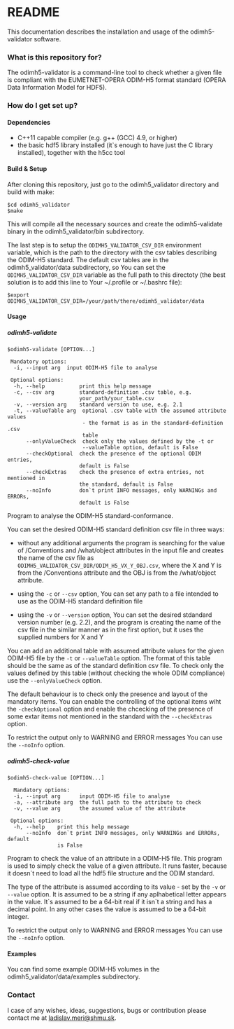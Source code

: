 # README #

This documentation describes the installation and usage of the odimh5-validator software.

### What is this repository for? ###

The odimh5-validator is a command-line tool to check whether a given file is compliant with the EUMETNET-OPERA ODIM-H5 format standard
(OPERA Data Information Model for HDF5).


### How do I get set up? ###

#### Dependencies ####
- C++11 capable compiler (e.g. g++ (GCC) 4.9, or higher)
- the basic hdf5 library installed (it`s enough to have just the C library installed), together with the h5cc tool

#### Build & Setup ####
After cloning this repository, just go to the odimh5_validator directory and build with make:

    $cd odimh5_validator 
    $make

This will compile all the necessary sources and create the odimh5-validate binary in the odimh5_validator/bin subdirectory.

The last step is to setup the `ODIMH5_VALIDATOR_CSV_DIR` environment variable, 
which is the path to the directory with the csv tables describing the ODIM-H5 standard. 
The default csv tables are in the odimh5_validator/data subdirectory, 
so You can set the `ODIMH5_VALIDATOR_CSV_DIR` variable as the full path to this directoty 
(the best solution is to add this line to Your ~/.profile or ~/.bashrc file):

    $export ODIMH5_VALIDATOR_CSV_DIR=/your/path/there/odimh5_validator/data

#### Usage ####
##### odimh5-validate #####
```
$odimh5-validate [OPTION...]

 Mandatory options:
  -i, --input arg  input ODIM-H5 file to analyse

 Optional options:
  -h, --help           print this help message
  -c, --csv arg        standard-definition .csv table, e.g.
                       your_path/your_table.csv
  -v, --version arg    standard version to use, e.g. 2.1
  -t, --valueTable arg  optional .csv table with the assumed attribute values
                        - the format is as in the standard-definition .csv
                        table
      --onlyValueCheck  check only the values defined by the -t or
                        --valueTable option, default is False
      --checkOptional  check the presence of the optional ODIM entries,
                       default is False
      --checkExtras    check the presence of extra entries, not mentioned in
                       the standard, default is False
      --noInfo         don`t print INFO messages, only WARNINGs and ERRORs,
                       default is False
```

Program to analyse the ODIM-H5 standard-conformance.

You can set the desired ODIM-H5 standard definition csv file in three ways:

- without any additional arguments the program is searching for the value of /Conventions and /what/object attributes in the input file 
and creates the name of the csv file as `ODIMH5_VALIDATOR_CSV_DIR/ODIM_H5_VX_Y_OBJ.csv`, where the X and Y is from the /Conventions attribute and the OBJ is from the /what/object attribute.

- using the `-c` or `--csv` option, You can set any path to a file intended to use as the ODIM-H5 standard definition file

- using the `-v` or `--version` option, You can set the desired stdandard version number (e.g. 2.2), 
and the program is creating the name of the csv file in the similar manner as in the first option, but it uses the supplied numbers for X and Y

You can add an additional table with assumed attribute values for the given ODIM-H5 file by the `-t` or `--valueTable` option. The format of this table should be the same as of the standard definition csv file. To check only the values defined by this table (without checking the whole ODIM compliance) use the `--onlyValueCheck` option.

The default behaviour is to check only the presence and layout of the mandatory items. 
You can enable the controlling of the optional items wiht the `-checkOptional` option 
and enable the chcecking of the presence of some extar items not mentioned in the standard with the `--checkExtras` option.

To restrict the output only to WARNING and ERROR messages You can use the `--noInfo` option.

##### odimh5-check-value #####
```
$odimh5-check-value [OPTION...]

  Mandatory options:
  -i, --input arg      input ODIM-H5 file to analyse
  -a, --attribute arg  the full path to the attribute to check
  -v, --value arg      the assumed value of the attribute

 Optional options:
  -h, --help    print this help message
      --noInfo  don`t print INFO messages, only WARNINGs and ERRORs, default
                is False

```

Program to check the value of an attribute in a ODIM-H5 file.
This program is used to simply check the value of a given attribute. It runs faster, because it doesn\`t need to load all the hdf5 file structure and the ODIM standard. 

The type of the attribute is assumed according to its value - set by the `-v` or `--value` option. It is assumed to be a string if any aplhabetical letter appears in the value. It\`s assumed to be a 64-bit real if it isn\`t a string and has a decimal point. In any other cases the value is assumed to be a 64-bit integer.

To restrict the output only to WARNING and ERROR messages You can use the `--noInfo` option.

#### Examples ####
You can find some example ODIM-H5 volumes in the odimh5_validator/data/examples subdirectory.


### Contact ###
I case of any wishes, ideas, suggestions, bugs or contribution please contact me at ladislav.meri@shmu.sk.
